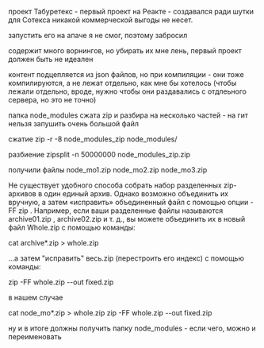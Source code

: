 проект Табуретекс - первый проект на Реакте - создавался ради шутки для Сотекса
никакой коммерческой выгоды не несет.

запустить его на апаче я не смог, поэтому забросил

содержит много ворнингов, но убирать их мне лень, первый проект должен быть не идеален

контент подцепляется из json файлов, но при компиляции - они тоже компилируются, а не
лежат отдельно, как мне бы хотелось (чтобы лежали отдельно, вроде, нужно чтобы они
раздавались с отдлеьного сервера, но это не точно)

папка node_modules сжата zip и разбира на несколько частей - на гит нельзя запушить
очень большой файл

сжатие
zip -r -8 node_modules_zip node_modules/

разбиение
zipsplit -n 50000000 node_modules_zip.zip


получили файлы
node_mo1.zip
node_mo2.zip
node_mo3.zip



Не существует удобного способа собрать набор разделенных zip-архивов в один единый архив. 
Однако возможно объединить их вручную, а затем «исправить» объединенный файл с помощью опции -FF zip .
Например, если ваши разделенные файлы называются archive01.zip , archive02.zip и т. д., 
вы можете объединить их в новый файл Whole.zip с помощью команды:

cat archive*.zip > whole.zip

...а затем "исправить" весь.zip (перестроить его индекс) с помощью команды:

zip -FF whole.zip --out fixed.zip


в нашем случае

cat node_mo*.zip > whole.zip
zip -FF whole.zip --out fixed.zip

ну и в итоге должны получить папку node_modules - если чего, можно и переименовать
